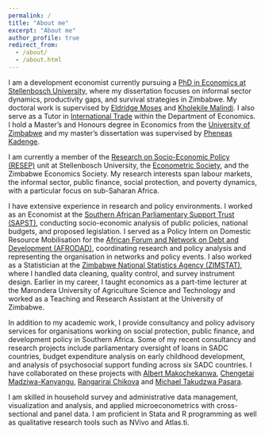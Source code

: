 ```yaml
---
permalink: /
title: "About me"
excerpt: "About me"
author_profile: true
redirect_from: 
  - /about/
  - /about.html
---
```


I am a development economist currently pursuing a [PhD in Economics at Stellenbosch University](https://www.sun.ac.za/english/faculty/economy), where my dissertation focuses on informal sector dynamics, productivity gaps, and survival strategies in Zimbabwe. My doctoral work is supervised by [Eldridge Moses](https://www.ekon.sun.ac.za/staff/moses-eldridge) and [Kholekile Malindi](https://www.ekon.sun.ac.za/staff/malindi-kholekile). I also serve as a Tutor in [International Trade](https://www.ekon.sun.ac.za/undergrad/244) within the Department of Economics. I hold a Master’s and Honours degree in Economics from the [University of Zimbabwe](https://www.uz.ac.zw/) and my master’s dissertation was supervised by [Pheneas Kadenge](https://www.uz.ac.zw/index.php/social-studies-departments/234-department-of-economics/economics-staff/528-dr-pheneas-kadenge).

I am currently a member of the [Research on Socio-Economic Policy (RESEP)](https://resep.sun.ac.za/) unit at Stellenbosch University, the [Econometric Society](https://www.econometricsociety.org/), and the Zimbabwe Economics Society. My research interests span labour markets, the informal sector, public finance, social protection, and poverty dynamics, with a particular focus on sub-Saharan Africa.

I have extensive experience in research and policy environments. I worked as an Economist at the [Southern African Parliamentary Support Trust (SAPST)](https://www.sapst.org/), conducting socio-economic analysis of public policies, national budgets, and proposed legislation. I served as a Policy Intern on Domestic Resource Mobilisation for the [African Forum and Network on Debt and Development (AFRODAD)](https://www.afrodad.org/), coordinating research and policy analysis and representing the organisation in networks and policy events. I also worked as a Statistician at the [Zimbabwe National Statistics Agency (ZIMSTAT)](https://zimstat.co.zw/), where I handled data cleaning, quality control, and survey instrument design. Earlier in my career, I taught economics as a part-time lecturer at the Marondera University of Agriculture Science and Technology and worked as a Teaching and Research Assistant at the University of Zimbabwe.

In addition to my academic work, I provide consultancy and policy advisory services for organisations working on social protection, public finance, and development policy in Southern Africa. Some of my recent consultancy and research projects include parliamentary oversight of loans in SADC countries, budget expenditure analysis on early childhood development, and analysis of psychosocial support funding across six SADC countries. I have collaborated on these projects with [Albert Makochekanwa](https://esami-africa.org/global-faculty-profiles/albert-makochekanwa/), [Chengetai Madziwa-Kanyangu](https://southernafricatrust.org/team/chengetai-madziwa-kanyangu/), [Rangarirai Chikova](https://www.lawyersofafrica.org/about/palu-secretariat/) and [Michael Takudzwa Pasara](https://commerce.nwu.ac.za/economic-and-management-sciences/michael-takudzwa-pasara). 


I am skilled in household survey and administrative data management, visualization and analysis, and applied microeconometrics with cross-sectional and panel data. I am proficient in Stata and R programming as well as qualitative research tools such as NVivo and Atlas.ti. 
